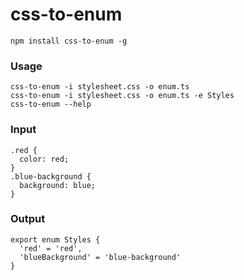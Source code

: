 # css-to-enum

```
npm install css-to-enum -g
```

### Usage

```
css-to-enum -i stylesheet.css -o enum.ts
css-to-enum -i stylesheet.css -o enum.ts -e Styles
css-to-enum --help
```

### Input

```
.red {
  color: red;
}
.blue-background {
  background: blue;
}
```

### Output

```
export enum Styles {
  'red' = 'red',
  'blueBackground' = 'blue-background'
}
```
